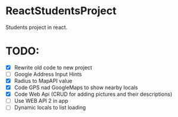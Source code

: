 # ReactStudentsProject
Students project in react. 

# TODO:
- [x] Rewrite old code to new project
- [ ] Google Address Input Hints
- [x] Radius to MapAPI value
- [x] Code GPS nad GoogleMaps to show nearby locals
- [x] Code Web Api (CRUD for adding pictures and their descriptions)
- [ ] Use WEB API 2 in app
- [ ] Dynamic locals to list loading 